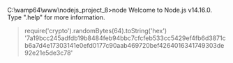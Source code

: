 C:\wamp64\www\nodejs_project_8>node
Welcome to Node.js v14.16.0.
Type ".help" for more information.
> require('crypto').randomBytes(64).toString('hex')
'7a19bcc245adfdb19b8484feb94bbc7cfcfeb533cc5429ef4fb6d3871cb6a7d4e17303141e0efd0177c90aab469720bef4264016341749303de92e21e5de3c78'

